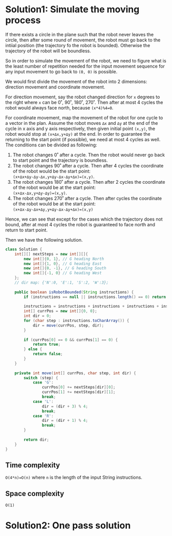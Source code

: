 
# Solution1: Simulate the moving process

If there exists a circle in the plane such that the robot never leaves the circle, then after some round of movement, the robot must go back to the intiial position (the trajectory fo the robot is bounded). Otherwise the trajectory of the robot will be boundless. 

So in order to simulate the movement of the robot, we need to figure what is the least number of repetition needed for the input movement sequence for any input movement to go back to `(0, 0)` is possible. 

We would first divide the movement of the robot into 2 dimensions: direction movement and coordinate movement. 

For direction movement, say the robot changed direction for `x` degrees to the right where `x` can be 0˚, 90˚, 180˚, 270˚. Then after at most 4 cycles the robot would always face north, because `(x*4)%4=0`.  

For coordinate movement, map the movement of the robot for one cycle to a vector in the plan. Assume the robot moves `∆x` and `∆y` at the end of the cycle in x axis and y axis respectively, then given initial point `(x,y)`, the robot would stop at `(x+∆x,y+∆y)` at the end. In order to guarantee the returning to the start point (if possible), we need at most 4 cycles as well. The conditions can be divided as following:  
1. The robot changes 0˚ after a cycle. Then the robot would never go back to start point and the trajectory is boundless.  
2. The robot changes 90˚ after a cycle. Then after 4 cycles the coordinate of the robot would be the start point:  
   `(x+∆x+∆y-∆y-∆x,y+∆y-∆x-∆y+∆x)=(x,y)`.  
3. The robot changes 180˚ after a cycle. Then after 2 cycles the coordinate of the robot would be at the start point:  
   `(x+∆x-∆x,y+∆y-∆y)=(x,y)`.  
4. The robot changes 270˚ after a cycle. Then after cycles the coordinate of the robot would be at the start point:  
   `(x+∆x-∆y-∆x+∆y,y+∆y-∆x-∆y+∆x)=(x,y)`  
   
Hence, we can see that except for the cases which the trajectory does not bound, after at most 4 cycles the robot is guaranteed to face north and return to start point. 

Then we have the following solution.  

```java
class Solution {
    int[][] nextSteps = new int[][]{
        new int[]{0, 1}, // G heading North
        new int[]{1, 0}, // G heading East
        new int[]{0, -1}, // G heading South
        new int[]{-1, 0} // G heading West
    };
    // dir map: {'N':0, 'E':1, 'S':2, 'W':3};
    
    public boolean isRobotBounded(String instructions) {
        if (instructions == null || instructions.length() == 0) return true;
        
        instructions = instructions + instructions + instructions + instructions;
        int[] currPos = new int[]{0, 0};
        int dir = 0;
        for (char step : instructions.toCharArray()) {
            dir = move(currPos, step, dir);
        }
        
        if (currPos[0] == 0 && currPos[1] == 0) {
            return true;
        } else {
            return false;
        }
    }
    
    private int move(int[] currPos, char step, int dir) {
        switch (step) {
            case 'G':
                currPos[0] += nextSteps[dir][0];
                currPos[1] += nextSteps[dir][1];
                break;
            case 'L':
                dir = (dir + 3) % 4;
                break;
            case 'R':
                dir = (dir + 1) % 4;
                break;
        }
        
        return dir;
    }
}
```

## Time complexity

`O(4*n)=O(n)` where `n` is the length of the input String instructions. 

## Space complexity

`O(1)`

# Solution2: One pass solution

```java

```
